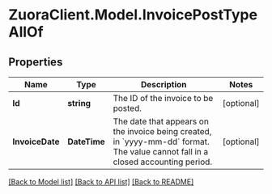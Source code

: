 # ZuoraClient.Model.InvoicePostTypeAllOf

## Properties

Name | Type | Description | Notes
------------ | ------------- | ------------- | -------------
**Id** | **string** | The ID of the invoice to be posted.  | [optional] 
**InvoiceDate** | **DateTime** | The date that appears on the invoice being created, in &#x60;yyyy-mm-dd&#x60; format. The value cannot fall in a closed accounting period.  | [optional] 

[[Back to Model list]](../README.md#documentation-for-models) [[Back to API list]](../README.md#documentation-for-api-endpoints) [[Back to README]](../README.md)

